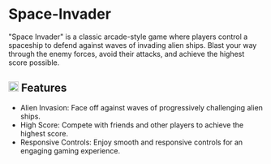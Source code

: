 # Space-Invader
"Space Invader" is a classic arcade-style game where players control a spaceship to defend against waves of invading alien ships. Blast your way through the enemy forces, avoid their attacks, and achieve the highest score possible.

## <img width="20" height="20" src="https://img.icons8.com/ios/50/41b883/features-list.png" alt="features-list"/> Features
- Alien Invasion: Face off against waves of progressively challenging alien ships.
- High Score: Compete with friends and other players to achieve the highest score.
- Responsive Controls: Enjoy smooth and responsive controls for an engaging gaming experience.
